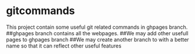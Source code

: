 # gitcommands
This project contain some useful git related commands in ghpages branch.
##ghpages branch contains all the webpages.
##We may add other usefull pages to ghpages branch 
##We may create another branch to with a better name so that it can reflect other useful features 
